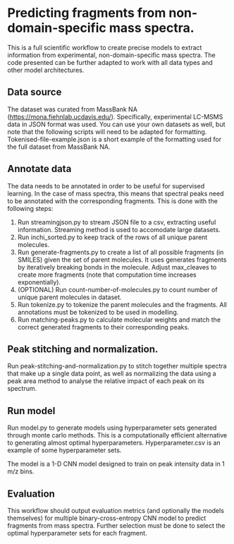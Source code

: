 # Predicting fragments from non-domain-specific mass spectra. 
This is a full scientific workflow to create precise models to extract information from experimental, non-domain-specific mass spectra. The code presented can be further adapted to work with all data types and other model architectures.

## Data source
The dataset was curated from MassBank NA (https://mona.fiehnlab.ucdavis.edu/). Specifically, experimental LC-MSMS data in JSON format was used. You can use your own datasets as well, but note that the following scripts will need to be adapted for formatting. Tokenised-file-example.json is a short example of the formatting used for the full dataset from MassBank NA.

## Annotate data 
The data needs to be annotated in order to be useful for supervised learning. In the case of mass spectra, this means that spectral peaks need to be annotated with the corresponding fragments. This is done with the following steps:
1. Run streamingjson.py to stream JSON file to a csv, extracting useful information. Streaming method is used to accomodate large datasets.
2. Run inchi_sorted.py to keep track of the rows of all unique parent molecules.
3. Run generate-fragments.py to create a list of all possible fragments (in SMILES) given the set of parent molecules. It uses generates fragments by iteratively breaking bonds in the molecule. Adjust max_cleaves to create more fragments (note that computation time increases exponentially).
4. (OPTIONAL) Run count-number-of-molecules.py to count number of unique parent molecules in dataset.
5. Run tokenize.py to tokenize the parent molecules and the fragments. All annotations must be tokenized to be used in modelling.
6. Run matching-peaks.py to calculate molecular weights and match the correct generated fragments to their corresponding peaks.

## Peak stitching and normalization.
Run peak-stitching-and-normalization.py to stitch together multiple spectra that make up a single data point, as well as normalizing the data using a peak area method to analyse the relative impact of each peak on its spectrum.

## Run model
Run model.py to generate models using hyperparameter sets generated through monte carlo methods. This is a computationally efficient alternative to generating almost optimal hyperparameters. Hyperparameter.csv is an example of some hyperparameter sets.

The model is a 1-D CNN model designed to train on peak intensity data in 1 m/z bins.

## Evaluation
This workflow should output evaluation metrics (and optionally the models themselves) for multiple binary-cross-entropy CNN model to predict fragments from mass spectra. Further selection must be done to select the optimal hyperparameter sets for each fragment.
